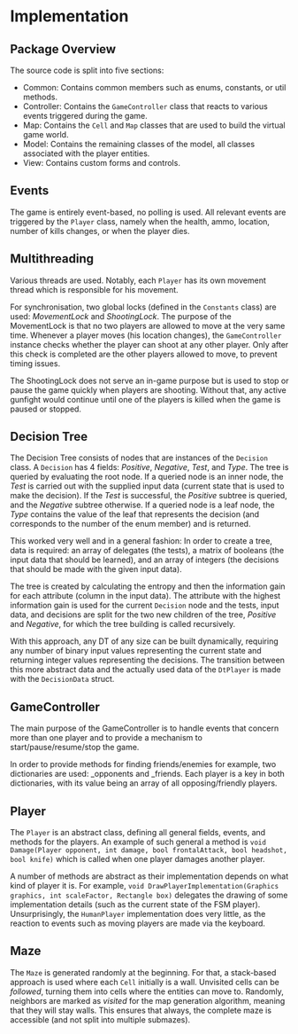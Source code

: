 # Implementation

## Package Overview
The source code is split into five sections:

- Common: Contains common members such as enums, constants, or util methods.
- Controller: Contains the `GameController` class that reacts to various events triggered during the game.
- Map: Contains the `Cell` and `Map` classes that are used to build the virtual game world.
- Model: Contains the remaining classes of the model, all classes associated with the player entities.
- View: Contains custom forms and controls.

## Events
The game is entirely event-based, no polling is used. All relevant events are triggered by the `Player` class, namely when the health, ammo, location, number of kills changes, or when the player dies.

## Multithreading
Various threads are used. Notably, each `Player` has its own movement thread which is responsible for his movement.

For synchronisation, two global locks (defined in the `Constants` class) are used: _MovementLock_ and _ShootingLock_. The purpose of the MovementLock is that no two players are allowed to move at the very same time. Whenever a player moves (his location
changes), the `GameController` instance checks whether the player can shoot at any other player. Only after this check is completed are the other players allowed to move, to prevent timing issues.

The ShootingLock does not serve an in-game purpose but is used to stop or pause the game quickly when players are shooting. Without that, any active gunfight would continue until one of the players is killed when the game is paused or stopped.

## Decision Tree
The Decision Tree consists of nodes that are instances of the `Decision` class. A `Decision` has 4 fields: _Positive_, _Negative_, _Test_, and _Type_. The tree is queried by evaluating the root node. If a queried node is an inner node, the _Test_ is
carried out with the supplied input data (current state that is used to make the decision). If the _Test_ is successful, the _Positive_ subtree is queried, and the _Negative_ subtree otherwise. If a queried node is a leaf node, the _Type_ contains the value of the leaf that represents the decision (and
corresponds to the number of the enum member) and is returned.

This worked very well and in a general fashion: In order to create a tree, data is required: an array of delegates (the tests), a matrix of booleans (the input data that should be learned), and an array of integers (the decisions that should be made with
the given input data).

The tree is created by calculating the entropy and then the information gain for each attribute (column in the input data). The attribute with the highest information gain is used for the current `Decision` node and the tests, input data, and decisions are
split for the two new children of the tree, _Positive_ and _Negative_, for which the tree building is called recursively.

With this approach, any DT of any size can be built dynamically, requiring any number of binary input values representing the current state and returning integer values representing the decisions. The transition between this more abstract data and the
actually used data of the `DtPlayer` is made with the `DecisionData` struct.

## GameController
The main purpose of the GameController is to handle events that concern more than one player and to provide a mechanism to start/pause/resume/stop the game.

In order to provide methods for finding friends/enemies for example, two dictionaries are used: \_opponents and \_friends. Each player is a key in both dictionaries, with its value being an array of all opposing/friendly players.

## Player
The `Player` is an abstract class, defining all general fields, events, and methods for the players. An example of such general a method is `void Damage(Player opponent, int damage, bool frontalAttack, bool headshot, bool knife)` which is called when one player
damages another player.

A number of methods are abstract as their implementation depends on what kind of player it is. For example, `void DrawPlayerImplementation(Graphics graphics, int scaleFactor, Rectangle box)` delegates the drawing of some implementation details (such as the
current state of the FSM player). Unsurprisingly, the `HumanPlayer` implementation does very little, as the reaction to events such as moving players are made via the keyboard.

## Maze
The `Maze` is generated randomly at the beginning. For that, a stack-based approach is used where each `Cell` initially is a wall. Unvisited cells can be _followed_, turning them into cells where the entities can move to. Randomly, neighbors are marked as
_visited_ for the map generation algorithm, meaning that they will stay walls. This ensures that always, the complete maze is accessible (and not split into multiple submazes).

